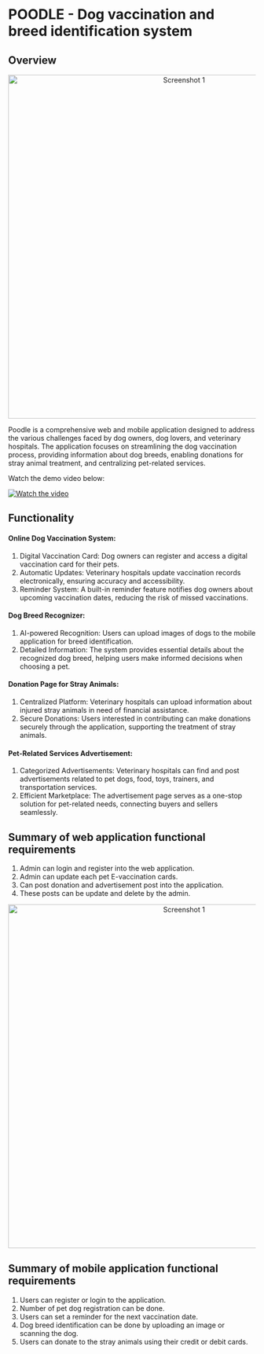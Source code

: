 # POODLE - Dog vaccination and breed identification system


## Overview
<p align="center">
  <img src="https://github.com/shehanikk/poodle_mobile_app/assets/87534063/b3264289-cfb7-4781-8fa5-ee3da166ec47" width="700" alt="Screenshot 1">
</p>
Poodle is a comprehensive web and mobile application designed to address the various challenges faced by dog owners, dog lovers, and veterinary hospitals. The application focuses on streamlining the dog vaccination process, providing information about dog breeds, enabling donations for stray animal treatment, and centralizing pet-related services.

Watch the demo video below:

[![Watch the video](https://github.com/shehanikk/poodle_mobile_app/assets/87534063/b3264289-cfb7-4781-8fa5-ee3da166ec47)](https://github.com/shehanikk/poodle_mobile_app/assets/87534063/5e70fa78-da00-40e5-a989-dd2834e151a1)



## Functionality

#### Online Dog Vaccination System:
1. Digital Vaccination Card: Dog owners can register and access a digital vaccination card for their pets.
2. Automatic Updates: Veterinary hospitals update vaccination records electronically, ensuring accuracy and accessibility.
3. Reminder System: A built-in reminder feature notifies dog owners about upcoming vaccination dates, reducing the risk of missed vaccinations.

#### Dog Breed Recognizer:

1. AI-powered Recognition: Users can upload images of dogs to the mobile application for breed identification.
2. Detailed Information: The system provides essential details about the recognized dog breed, helping users make informed decisions when choosing a pet.

#### Donation Page for Stray Animals:
1. Centralized Platform: Veterinary hospitals can upload information about injured stray animals in need of financial assistance.
2. Secure Donations: Users interested in contributing can make donations securely through the application, supporting the treatment of stray animals.
   
#### Pet-Related Services Advertisement:
1. Categorized Advertisements: Veterinary hospitals can find and post advertisements related to pet dogs, food, toys, trainers, and transportation services.
2. Efficient Marketplace: The advertisement page serves as a one-stop solution for pet-related needs, connecting buyers and sellers seamlessly.
   
## Summary of web application functional requirements
1. Admin can login and register into the web application.
2. Admin can update each pet E-vaccination cards.
3. Can post donation and advertisement post into the application.
4. These posts can be update and delete by the admin.

<p align="center">
  <img src="https://github.com/shehanikk/poodle_mobile_app/assets/87534063/a766d51d-c7af-4e86-bfbb-c7bf95bfbc3b" width="700" alt="Screenshot 1">
</p>
   
## Summary of mobile application functional requirements
1. Users can register or login to the application.
2. Number of pet dog registration can be done.
3. Users can set a reminder for the next vaccination date.
4. Dog breed identification can be done by uploading an image or scanning the dog.
5. Users can donate to the stray animals using their credit or debit cards.

